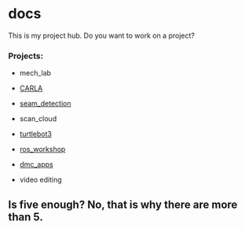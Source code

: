 # docs
This is my project hub. Do you want to work on a project? 

### Projects:

* mech_lab
* [CARLA](https://github.com/thillRobot/carla_simulator/blob/master/README.md)
* [seam_detection](https://github.com/thillRobot/seam_detection/blob/master/README.md)
* scan_cloud
* [turtlebot3](https://github.com/thillRobot/turtlebot3_setup/blob/master/README.md)
* [ros_workshop](https://github.com/thillRobot/ros_workshop/blob/master/README.md)

* [dmc_apps](https://github.com/thillRobot/dmc_apps/blob/master/README.md)

* video editing

## Is five enough? No, that is why there are more than 5.
